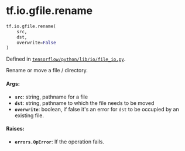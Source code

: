 <div itemscope itemtype="http://developers.google.com/ReferenceObject">
<meta itemprop="name" content="tf.io.gfile.rename" />
<meta itemprop="path" content="Stable" />
</div>

# tf.io.gfile.rename

``` python
tf.io.gfile.rename(
    src,
    dst,
    overwrite=False
)
```



Defined in [`tensorflow/python/lib/io/file_io.py`](/code/stable/tensorflow/python/lib/io/file_io.py).

Rename or move a file / directory.

#### Args:

* <b>`src`</b>: string, pathname for a file
* <b>`dst`</b>: string, pathname to which the file needs to be moved
* <b>`overwrite`</b>: boolean, if false it's an error for `dst` to be occupied by an
    existing file.


#### Raises:

* <b>`errors.OpError`</b>: If the operation fails.